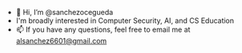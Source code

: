 - 👋 Hi, I’m @sanchezocegueda
- I'm broadly interested in Computer Security, AI, and CS Education
- 📫 If you have any questions, feel free to email me at alsanchez6601@gmail.com

<!---
sanchezocegueda/sanchezocegueda is a ✨ special ✨ repository because its `README.md` (this file) appears on your GitHub profile.
You can click the Preview link to take a look at your changes.
--->
